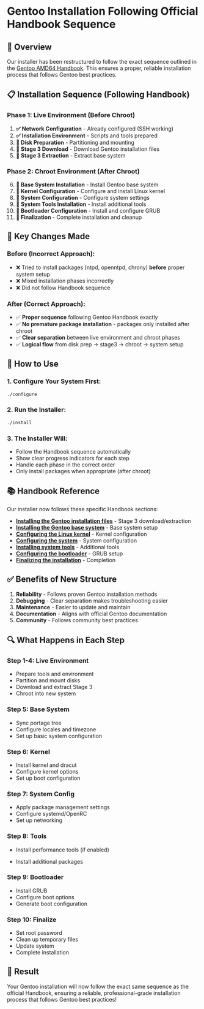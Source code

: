 # Gentoo Installation Following Official Handbook Sequence

## 🎯 **Overview**

Our installer has been restructured to follow the exact sequence outlined in the [Gentoo AMD64 Handbook](https://wiki.gentoo.org/wiki/Handbook:AMD64). This ensures a proper, reliable installation process that follows Gentoo best practices.

## 📋 **Installation Sequence (Following Handbook)**

### **Phase 1: Live Environment (Before Chroot)**
1. **✅ Network Configuration** - Already configured (SSH working)
2. **✅ Installation Environment** - Scripts and tools prepared
3. **🔄 Disk Preparation** - Partitioning and mounting
4. **🔄 Stage 3 Download** - Download Gentoo installation files
5. **🔄 Stage 3 Extraction** - Extract base system

### **Phase 2: Chroot Environment (After Chroot)**
6. **🔄 Base System Installation** - Install Gentoo base system
7. **🔄 Kernel Configuration** - Configure and install Linux kernel
8. **🔄 System Configuration** - Configure system settings
9. **🔄 System Tools Installation** - Install additional tools
10. **🔄 Bootloader Configuration** - Install and configure GRUB
11. **🔄 Finalization** - Complete installation and cleanup

## 🔧 **Key Changes Made**

### **Before (Incorrect Approach):**
- ❌ Tried to install packages (ntpd, openntpd, chrony) **before** proper system setup
- ❌ Mixed installation phases incorrectly
- ❌ Did not follow Handbook sequence

### **After (Correct Approach):**
- ✅ **Proper sequence** following Gentoo Handbook exactly
- ✅ **No premature package installation** - packages only installed after chroot
- ✅ **Clear separation** between live environment and chroot phases
- ✅ **Logical flow** from disk prep → stage3 → chroot → system setup

## 🚀 **How to Use**

### **1. Configure Your System First:**
```bash
./configure
```

### **2. Run the Installer:**
```bash
./install
```

### **3. The Installer Will:**
- Follow the Handbook sequence automatically
- Show clear progress indicators for each step
- Handle each phase in the correct order
- Only install packages when appropriate (after chroot)

## 📚 **Handbook Reference**

Our installer now follows these specific Handbook sections:

- [**Installing the Gentoo installation files**](https://wiki.gentoo.org/wiki/Handbook:AMD64/Installation/Stage) - Stage 3 download/extraction
- [**Installing the Gentoo base system**](https://wiki.gentoo.org/wiki/Handbook:AMD64/Installation/Base) - Base system setup
- [**Configuring the Linux kernel**](https://wiki.gentoo.org/wiki/Handbook:AMD64/Installation/Kernel) - Kernel configuration
- [**Configuring the system**](https://wiki.gentoo.org/wiki/Handbook:AMD64/Installation/System) - System configuration
- [**Installing system tools**](https://wiki.gentoo.org/wiki/Handbook:AMD64/Installation/Tools) - Additional tools
- [**Configuring the bootloader**](https://wiki.gentoo.org/wiki/Handbook:AMD64/Installation/Bootloader) - GRUB setup
- [**Finalizing the installation**](https://wiki.gentoo.org/wiki/Handbook:AMD64/Installation/Finalizing) - Completion

## ✅ **Benefits of New Structure**

1. **Reliability** - Follows proven Gentoo installation methods
2. **Debugging** - Clear separation makes troubleshooting easier
3. **Maintenance** - Easier to update and maintain
4. **Documentation** - Aligns with official Gentoo documentation
5. **Community** - Follows community best practices

## 🔍 **What Happens in Each Step**

### **Step 1-4: Live Environment**
- Prepare tools and environment
- Partition and mount disks
- Download and extract Stage 3
- Chroot into new system

### **Step 5: Base System**
- Sync portage tree
- Configure locales and timezone
- Set up basic system configuration

### **Step 6: Kernel**
- Install kernel and dracut
- Configure kernel options
- Set up boot configuration

### **Step 7: System Config**
- Apply package management settings
- Configure systemd/OpenRC
- Set up networking

### **Step 8: Tools**
- Install performance tools (if enabled)

- Install additional packages

### **Step 9: Bootloader**
- Install GRUB
- Configure boot options
- Generate boot configuration

### **Step 10: Finalize**
- Set root password
- Clean up temporary files
- Update system
- Complete installation

## 🎉 **Result**

Your Gentoo installation will now follow the exact same sequence as the official Handbook, ensuring a reliable, professional-grade installation process that follows Gentoo best practices!
